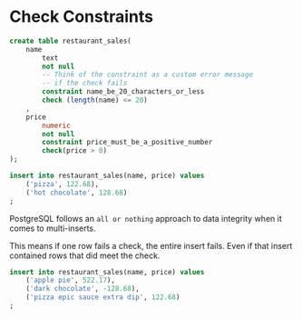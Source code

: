 # Check Constraints

```sql
create table restaurant_sales(
    name 
        text 
        not null
        -- Think of the constraint as a custom error message
        -- if the check fails
        constraint name_be_20_characters_or_less
        check (length(name) <= 20)
    ,
    price 
        numeric
        not null
        constraint price_must_be_a_positive_number 
        check(price > 0)
);
```

```sql
insert into restaurant_sales(name, price) values
    ('pizza', 122.68),
    ('hot chocolate', 128.68)
;
```

PostgreSQL follows an `all or nothing` approach to data integrity
when it comes to multi-inserts. 

This means if one row fails a check, the entire insert fails.
Even if that insert contained rows that did meet the check.
```sql
insert into restaurant_sales(name, price) values
    ('apple pie', 522.17),
    ('dark chocolate', -128.68),
    ('pizza epic sauce extra dip', 122.68)
;
```
